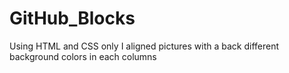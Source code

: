 # GitHub_Blocks
Using HTML and CSS only I aligned pictures with a back different background colors in each columns
